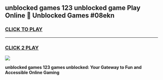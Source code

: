 
## unblocked games 123 unblocked game Play Online 👋 Unblocked Games #08ekn
<h3>
<a href="https://premium.freeplayer.one?title=unblocked_games_123&ref=21F">CLICK TO PLAY</a></h3>
<hr>

<h3>
<a href="https://premium.freeplayer.one?title=unblocked_games_123&ref=21F">CLICK 2 PLAY</a>
  
</h3>

<a href="https://premium.freeplayer.one?title=unblocked_games_123&ref=21F/"><img src="https://clearcache.store/games.png"></a>


**unblocked games 123 games unblocked: Your Gateway to Fun and Accessible Online Gaming**
